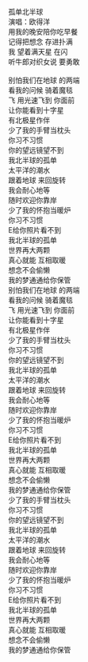 孤单北半球<br/>
演唱：欧得洋<br/>
用我的晚安陪你吃早餐<br/>
记得把想念 存进扑满<br/>
我 望着满天星 在闪<br/>
听牛郎对织女说 要勇敢<br/><br/>
别怕我们在地球 的两端<br/>
看我的问候 骑着魔毯<br/>
飞 用光速飞到 你面前<br/>
让你能看到十字星<br/>
有北极星作伴<br/>
少了我的手臂当枕头<br/>
你习不习惯<br/>
你的望远镜望不到<br/>
我北半球的孤单<br/>
太平洋的潮水<br/>
跟着地球 来回旋转<br/>
我会耐心地等<br/>
随时欢迎你靠岸<br/>
少了我的怀抱当暖炉<br/>
你习不习惯<br/>
E给你照片看不到<br/>
我北半球的孤单<br/>
世界再大两颗<br/>
真心就能 互相取暖<br/>
想念不会偷懒<br/>
我的梦通通给你保管<br/>
别怕我们在地球 的两端<br/>
看我的问候 骑着魔毯<br/>
飞 用光速飞到 你面前<br/>
让你能看到十字星<br/>
有北极星作伴<br/>
少了我的手臂当枕头<br/>
你习不习惯<br/>
你的望远镜望不到<br/>
我北半球的孤单<br/>
太平洋的潮水<br/>
跟着地球 来回旋转<br/>
我会耐心地等<br/>
随时欢迎你靠岸<br/>
少了我的怀抱当暖炉<br/>
你习不习惯<br/>
E给你照片看不到<br/>
我北半球的孤单<br/>
世界再大两颗<br/>
真心就能 互相取暖<br/>
想念不会偷懒<br/>
我的梦通通给你保管<br/>
少了我的手臂当枕头<br/>
你习不习惯<br/>
你的望远镜望不到<br/>
我北半球的孤单<br/>
太平洋的潮水<br/>
跟着地球 来回旋转<br/>
我会耐心地等<br/>
随时欢迎你靠岸<br/>
少了我的怀抱当暖炉<br/>
你习不习惯<br/>
E给你照片看不到<br/>
我北半球的孤单<br/>
世界再大两颗<br/>
真心就能 互相取暖<br/>
想念不会偷懒<br/>
我的梦通通给你保管<br/>

